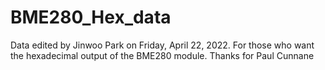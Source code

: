 # BME280_Hex_data
Data edited by Jinwoo Park on Friday, April 22, 2022.
For those who want the hexadecimal output of the BME280 module.
Thanks for Paul Cunnane
